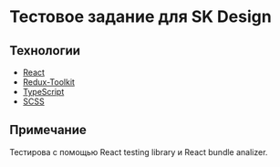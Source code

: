 # Тестовое задание для SK Design

## Технологии
- [React](https://ru.legacy.reactjs.org/)
- [Redux-Toolkit](https://redux-toolkit.js.org/)
- [TypeScript](https://www.typescriptlang.org/)
- [SCSS](https://sass-scss.ru/)

## Примечание
Тестирова с помощью React testing library и React bundle analizer.
